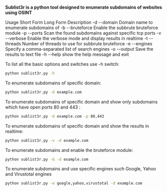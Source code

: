 **Sublist3r is a python tool designed to enumerate subdomains of websites using OSINT**

Usage
Short Form 	Long Form 	Description
-d 	--domain 	Domain name to enumerate subdomains of
-b 	--bruteforce 	Enable the subbrute bruteforce module
-p 	--ports 	Scan the found subdomains against specific tcp ports
-v 	--verbose 	Enable the verbose mode and display results in realtime
-t 	--threads 	Number of threads to use for subbrute bruteforce
-e 	--engines 	Specify a comma-separated list of search engines
-o 	--output 	Save the results to text file
-h 	--help 	show the help message and exit


To list all the basic options and switches use -h switch:

```bash
python sublist3r.py -h
```

To enumerate subdomains of specific domain:

``` bash
python sublist3r.py -d example.com
```

To enumerate subdomains of specific domain and show only subdomains which have open ports 80 and 443 :

```bash
python sublist3r.py -d example.com -p 80,443
```

To enumerate subdomains of specific domain and show the results in realtime:

```bash 
python sublist3r.py -v -d example.com
```

To enumerate subdomains and enable the bruteforce module:

```bash
python sublist3r.py -b -d example.com
```

To enumerate subdomains and use specific engines such Google, Yahoo and Virustotal engines

```bash
python sublist3r.py -e google,yahoo,virustotal -d example.com
```

